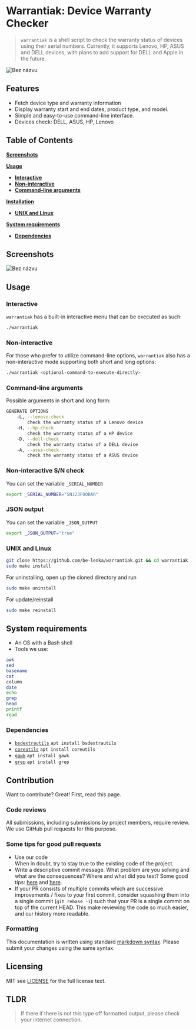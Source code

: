 # Warrantiak: Device Warranty Checker

> `warrantiak` is a shell script to check the warranty status of devices using their serial numbers. Currently, it supports Lenovo, HP, ASUS and DELL devices, with plans to add support for DELL and Apple in the future.

![Bez názvu](https://github.com/user-attachments/assets/3561ea43-1f43-4e93-8431-83da50e9c76a)

## Features

- Fetch device type and warranty information
- Display warranty start and end dates, product type, and model.
- Simple and easy-to-use command-line interface.
- Devices check: DELL, ASUS, HP, Lenovo

## Table of Contents

[**Screenshots**](#screenshots)

[**Usage**](#usage)

- [**Interactive**](#interactive)
- [**Non-interactive**](#non-interactive)
- [**Command-line arguments**](#command-line-arguments)

[**Installation**](#installation)

- [**UNIX and Linux**](#unix-and-linux)

[**System requirements**](#system-requirements)

- [**Dependencies**](#dependencies)

## Screenshots

![Bez názvu](https://github.com/user-attachments/assets/320155e8-1109-4e47-a27b-10316637342c)

## Usage

### Interactive

`warrantiak` has a built-in interactive menu that can be executed as such:

```bash
./warrantiak
```

### Non-interactive

For those who prefer to utilize command-line options, `warrantiak` also has a non-interactive mode supporting both short and long options:

```bash
./warrantiak <optional-command-to-execute-directly>
```

### Command-line arguments

Possible arguments in short and long form:

```bash
GENERATE OPTIONS
    -L, --lenovo-check
        check the warranty status of a Lenovo device
    -H, --hp-check
        check the warranty status of a HP device
    -D, --dell-check
        check the warranty status of a DELL device
    -A, --asus-check
        check the warranty status of a ASUS device
```

### Non-interactive S/N check

You can set the variable `_SERIAL_NUMBER`

```bash
export _SERIAL_NUMBER="SN123FOOBAR"
```

### JSON output

You can set the variable `_JSON_OUTPUT`

```bash
export _JSON_OUTPUT="true"
```

### UNIX and Linux

```bash
git clone https://github.com/be-lenka/warrantiak.git && cd warrantiak
sudo make install
```

For uninstalling, open up the cloned directory and run

```bash
sudo make uninstall
```

For update/reinstall

```bash
sudo make reinstall
```

## System requirements

- An OS with a Bash shell
- Tools we use:

```bash
awk
sed
basename
cat
column
date
echo
grep
head
printf
read
```

### Dependencies

- [`bsdextrautils`](https://packages.debian.org/sid/bsdextrautils) `apt install bsdextrautils`
- [`coreutils`](https://packages.debian.org/sid/coreutils) `apt install coreutils`
- [`gawk`](https://packages.debian.org/sid/gawk) `apt install gawk`
- [`grep`](https://packages.debian.org/sid/grep) `apt install grep`

## Contribution

Want to contribute? Great! First, read this page.

### Code reviews

All submissions, including submissions by project members, require review.</br>
We use GitHub pull requests for this purpose.

### Some tips for good pull requests

- Use our code </br>
  When in doubt, try to stay true to the existing code of the project.
- Write a descriptive commit message. What problem are you solving and what
  are the consequences? Where and what did you test? Some good tips:
  [here](http://robots.thoughtbot.com/5-useful-tips-for-a-better-commit-message)
  and [here](https://www.kernel.org/doc/Documentation/SubmittingPatches).
- If your PR consists of multiple commits which are successive improvements /
  fixes to your first commit, consider squashing them into a single commit
  (`git rebase -i`) such that your PR is a single commit on top of the current
  HEAD. This make reviewing the code so much easier, and our history more
  readable.

### Formatting

This documentation is written using standard [markdown syntax](https://help.github.com/articles/markdown-basics/). Please submit your changes using the same syntax.

## Licensing

MIT see [LICENSE][] for the full license text.

[LICENSE]: https://github.com/be-lenka/warrantiak/blob/master/LICENSE

## TLDR

> If there if there is not this type off formatted output, please check your internet connection.

